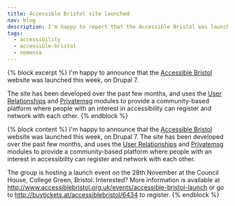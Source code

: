 ```yaml
---
title: Accessible Bristol site launched
nav: blog
description: I'm happy to report that the Accessible Bristol was launched this week, on Drupal 7.
tags:
  - accessibility
  - accessible-bristol
  - nomensa
---
```

{% block excerpt %}
I'm happy to announce that the [Accessible Bristol](http://www.accessiblebristol.org.uk) website was launched this week, on Drupal 7.

The site has been developed over the past few months, and uses the [User Relationships](http://drupal.org/project/user_relationships) and [Privatemsg](http://drupal.org/project/privatemsg) modules to provide a community-based platform where people with an interest in accessibility can register and network with each other.
{% endblock %}

{% block content %}
I'm happy to announce that the [Accessible Bristol](http://www.accessiblebristol.org.uk) website was launched this week, on Drupal 7. The site has been developed over the past few months, and uses the [User Relationships](http://drupal.org/project/user_relationships) and [Privatemsg](http://drupal.org/project/privatemsg) modules to provide a community-based platform where people with an interest in accessibility can register and network with each other.

The group is hosting a launch event on the 28th November at the Council House, College Green, Bristol. Interested? More information is available at <http://www.accessiblebristol.org.uk/events/accessible-bristol-launch> or go to <http://buytickets.at/accessiblebristol/6434> to register.
{% endblock %}
